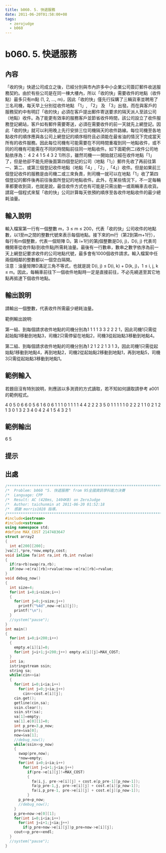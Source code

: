 ```yaml
---
title: b060. 5. 快遞服務
date: 2011-06-20T01:58:00+08
tags:
  - zerojudge
  - b060
---
```

# b060. 5. 快遞服務

## 內容

「收的快」快遞公司成立之後，已經分別與市內許多中小企業公司簽訂郵件收送服務契約。由於有些公司是在同一棟大樓內，所以「收的快」需要收件的地點（收件點）最多只有m點 (1, 2, …, m)，因此「收的快」僅先行採購了三輛貨車並聘用了三名司機，每天早上分別從收件地點 「1」, 「2」 及 「3」出發。而在與客戶的服務契約中有明訂「收的快」必須在客戶提出郵件寄送要求的隔天派人至該公司（地點）收件。為了能更有效率的服務客戶並節省收件時間，該公司設立了收件服務登記網站，客戶如有郵件需要寄送，必須在需要收件的前一天就先上網登記。因此「收的快」就可以利用晚上先行安排三位司機隔天的收件路線。每位司機至各地點收件的順序應與各公司上網登記的順序相符且必須能在最省油的情況下完成當天所有的收件服務。因此每位司機有可能需要在不同時間重複到同一地點收件，或不同的司機有可能需在不同的時間點前往同一地點收件。如下面範例二(收件公司地點依序為： 4 2 4 1 5 4 3 2 1)所示，雖然司機一一開始就已經在收件地點「1」了，但是他卻不能先把後面第四個登記的公司（地點「1」）郵件先收了再前往第一、第二、或第三個登記收件地點（地點「4」,「2」,「4」）收件。但是如果前三個登記收件的服務是由司機二或三來負責，則司機一就可以在地點「1」收了第四個登記的郵件後再前往後面所登記的地點收件。此外，在某些情況下，不一定每輛車都要收到貨，也就是說，最佳收件方式也有可能是只需出動一或兩輛車去收貨。請寫一個程式來幫「收的快」公司計算每天依預約順序至各收件地點收件的最少總耗油量。

## 輸入說明

輸入檔案第一行有一個整數 m，3 ≤ m ≤ 200，代表「收的快」公司收件的地點數，以1至m之間的整數代號來表示每個地點。接下來的m行（第2到第m+1行），每行有m個整數，代表一個矩陣 D。第 i+1行的第j個整數是D(i, j)，D(i, j) 代表司機開車從收件點i到收件點j所需耗油量。最後有一行數串，數串之數字依序為前一天上網登記要求收件的公司地點代號，最多會有1000個收件請求。輸入檔案中任兩個相鄰的整數都以一個空白隔開。  
注意：油量矩陣D滿足三角不等式，也就是說 D(i, j) ≤ D(i, k) + D(k, j)，1 ≤ i, j, k ≤ m。因此，每輛車前往下一個收件地點時一定是直接前往，不必先繞道至其它地點再抵達下個收件地點。

## 輸出說明

請輸出一個整數，代表收件所需最少總耗油量。

範例輸出說明:

第一組、到每個請求收件地點的司機分別為1 1 1 1 3 3 2 2 2 1，因此司機1只需從起始點1移動到地點3，司機2只需停留在地點2，司機3從起始點3移動到地點4。 

第二組、到每個請求收件地點的司機分別為1 2 1 2 2 1 3 1 3，因此司機1只需從起始點1移動到地點4，再到地點2，司機2從起始點2移動到地點1，再到地點5，司機3只需從起始點3移動到地點1。

## 範例輸入

若題目沒有特別說明，則應該以多測資的方式讀取，若不知如何讀取請參考 a001 的範例程式。

4
0 5 0 6
6 0 5 6
1 6 0 6
1 1 1 0
1 1 1 1 4 4 2 2 2 3
5
0 1 1 1 1
1 0 2 2 2
1 1 0 2 1
2 1 3 0 1
3 2 3 4 0
4 2 4 1 5 4 3 2 1

## 範例輸出

6
5

## 提示

## 出處

```cpp
/**********************************************************************************/
/*  Problem: b060 "5. 快遞服務" from 95全國資訊學科能力決賽                       */
/*  Language: CPP                                                                 */
/*  Result: AC (428ms, 1404KB) on ZeroJudge                                       */
/*  Author: taichunmin at 2011-06-20 01:52:18                                     */
/*  感謝 morris1028 指導。                                                         */
/**********************************************************************************/
#include<iostream>
#include<sstream>
using namespace std;
#define MAX_COST 2147483647
struct array2
{
  int e[200][200];
}va[2],*pre,*now,empty,cost;
void inline fa(int ra,int rb,int rvalue)
{
  if(ra>rb)swap(ra,rb);
  if(now->e[ra][rb]>rvalue)now->e[ra][rb]=rvalue;
}
void debug_now()
{
  int size=4;
  for(int i=0;i<size;i++)
  {
    for(int j=0;j<size;j++)
      printf("%4d",now->e[i][j]);
    printf("\n");
  }
  //system("pause");
}
int main()
{
  for(int i=0;i<200;i++)
  {
    empty.e[i][i]=0;
    for(int j=i+1;j<200;j++) empty.e[i][j]=MAX_COST;
  }
  int ia;
  istringstream ssin;
  string sa;
  while(cin>>ia)
  {
    for(int i=0;i<ia;i++)
      for(int j=0;j<ia;j++)
        cin>>cost.e[i][j];
    cin.get();
    getline(cin,sa);
    ssin.clear();
    ssin.str(sa);
    va[1]=empty;
    va[1].e[0][1]=0;
    int p_pre=3,p_now;
    pre=&va[0];
    now=&va[1];
    //debug_now();
    while(ssin>>p_now)
    {
      swap(pre,now);
      *now=empty;
      for(int i=0;i<ia;i++)
        for(int j=i+1;j<ia;j++)
          if(pre->e[i][j]!=MAX_COST)
          {
            fa(i,j, pre->e[i][j] + cost.e[p_pre-1][p_now-1]);
            fa(p_pre-1,j, pre->e[i][j] + cost.e[i][p_now-1]);
            fa(i,p_pre-1, pre->e[i][j] + cost.e[j][p_now-1]);
          }
      p_pre=p_now;
      //debug_now();
    }
    p_pre=now->e[0][1];
    for(int i=0;i<ia;i++)
      for(int j=i+1;j<ia;j++)
        if(p_pre>now->e[i][j])p_pre=now->e[i][j];
    cout<<p_pre<<endl;
  }
  //system("pause");
}
```
